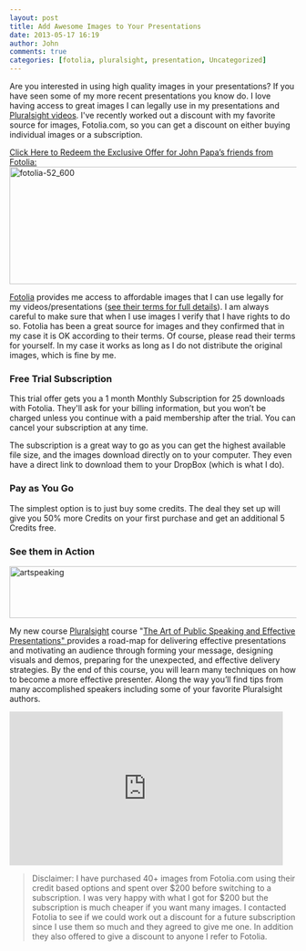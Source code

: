 ```yaml
---
layout: post
title: Add Awesome Images to Your Presentations
date: 2013-05-17 16:19
author: John
comments: true
categories: [fotolia, pluralsight, presentation, Uncategorized]
---
```

Are you interested in using high quality images in your presentations? If you have seen some of my more recent presentations you know do. I love having access to great images I can legally use in my presentations and <a href="http://pluralsight.com/training/Authors/Details/john-papa" target="_blank">Pluralsight videos</a>. I've recently worked out a discount with my favorite source for images, Fotolia.com, so you can get a discount on either buying individual images or a subscription. 

<a href="http://jpapa.me/fotoliapapa" target="_blank">Click Here to Redeem the Exclusive Offer for John Papa’s friends from Fotolia:
<img src="http://images.johnpapa.net/wp-content/uploads/2013/05/fotolia-52_600.jpg" alt="fotolia-52_600" width="600" height="206" class="aligncenter size-full wp-image-18351" /></a>

<a href="http://www.fotolia.com/johnpapa" target="_blank">Fotolia</a> provides me access to affordable images that I can use legally for my videos/presentations (<a href="http://www.fotolia.com/Info/Agreements" target="_blank">see their terms for full details</a>). I am always careful to make sure that when I use images I verify that I have rights to do so. Fotolia has been a great source for images and they confirmed that in my case it is OK according to their terms. Of course, please read their terms for yourself. In my case it works as long as I do not distribute the original images, which is fine by me.

<h3>Free Trial Subscription</h3>
This trial offer gets you a 1 month Monthly Subscription for 25 downloads with Fotolia. They'll ask for your billing information, but you won’t be charged unless you continue with a paid membership after the trial. You can cancel your subscription at any time. 

The subscription is a great way to go as you can get the highest available file size, and the images download directly on to your computer. They even have a direct link to download them to your DropBox (which is what I do).

<h3>Pay as You Go</h3>
The simplest option is to just buy some credits. The deal they set up will give you 50% more Credits on your first purchase and get an additional 5 Credits free. 

<h3>See them in Action</h3>
<a href="http://jpapa.me/artspeaking" target="_blank"><img src="http://images.johnpapa.net/wp-content/uploads/2013/05/artspeaking-600x91.png" alt="artspeaking" width="600" height="91" class="aligncenter size-large wp-image-17921" /></a>

My new course <a href="http://www.pluralsight.com" target="_blank">Pluralsight</a> course "<a href="http://jpapa.me/artspeaking" target="_blank">The Art of Public Speaking and Effective Presentations" </a> provides a road-map for delivering effective presentations and motivating an audience through forming your message, designing visuals and demos, preparing for the unexpected, and effective delivery strategies. By the end of this course, you will learn many techniques on how to become a more effective presenter. Along the way you’ll find tips from many accomplished speakers including some of your favorite Pluralsight authors.

<iframe width="480" height="270" src="http://www.youtube.com/embed/gNZenAdkoUY" frameborder="0" allowfullscreen></iframe>

<blockquote>Disclaimer: I have purchased 40+ images from Fotolia.com using their credit based options and spent over $200 before switching to a subscription. I was very happy with what I got for $200 but the subscription is much cheaper if you want many images. I contacted Fotolia to see if we could work out a discount for a future subscription since I use them so much and they agreed to give me one. In addition they also offered to give a discount to anyone I refer to Fotolia. 
</blockquote>


